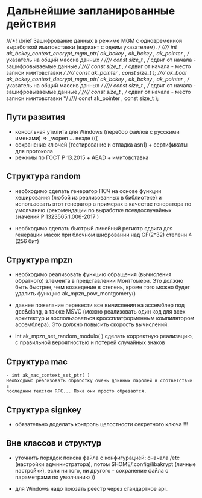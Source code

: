 # Дальнейшие запланированные действия


///*! \brief Зашифрование данных в режиме MGM с одновременной выработкой имитовставки (вариант с одним указателем). */
//// int ak_bckey_context_encrypt_mgm_ptr( ak_bckey , ak_bckey , ak_pointer , /* указатель на общий массив данных */
////                                       const size_t , /* сдвиг от начала - зашифровываемые данные */
////                                       const size_t , /* сдвиг от начала - место записи имитовставки */
////                                       const ak_pointer , const size_t );
//// ak_bool ak_bckey_context_decrypt_mgm_ptr( ak_bckey , ak_bckey , ak_pointer , /* указатель на общий массив данных */
////                                       const size_t , /* сдвиг от начала - зашифровываемые данные */
////                                       const size_t , /* сдвиг от начала - место записи имитовставки */
////                                       const ak_pointer , const size_t );



## Пути развития
  - консольная утилита для Windows (перебор файлов с русскими именами) => _wopen ... везде (((
  - сохранение ключей (тестирование и отладка asn1) + сертификаты для протокола
  - режимы по ГОСТ Р 13.2015 + AEAD + имитовставка


## Структура random

   - необходимо сделать генератор ПСЧ на основе функции хеширования
      (любой из реализованных в библиотеке) и использовать этот генератор
      в примерах в качестве генератора по умолчанию
     (рекомендации по выработке псевдослучайных значений Р 1323565.1.006-2017 )

   - необходимо сделать быстрый линейный регистр сдвига для генерации масок
     при блочном шифровании над GF(2^32) степени 4 (256 бит)


## Структура mpzn

   - необходимо реализовать функцию обращения (вычисления обратного) элемента
     в представлении Монтгомери. Это должно быть быстрее, чем возведение
     в степень, кроме того можно будет удалить функцию ak_mpzn_pow_montgomery()
   - давнее пожелание перевести все вычисления на ассемблер под gcc&clang,
     а также MSVC (можно реализовать один код для всех архитектур и
     воспользоваться кроссплатформенным компилятором ассемблера). Это должно
     повысить скорость вычислений.

   - int ak_mpzn_set_random_modulo( )
     сделать корректную реализацию, с правильной вероятностью и потерей случайных знаков

## Структура mac

    - int ak_mac_context_set_ptr( )
    Необходимо реализовать обработку очень длинных паролей в соответствии с
    последним текстом RFC... Пока они просто обрезаются.


## Структура signkey

  - обязательно доделать контроль целостности секретного ключа !!!


## Вне классов и структур

  - уточнить порядок поиска файла с конфигурацией:
    сначала /etc (настройки администратора),
    потом $HOME/.config/libakrypt (личные настройки),
    если ни того, ни другого - сохранение файла с параметрами по умолчанию ))

  - для Windows надо поюзать реестр через стандартное api..

